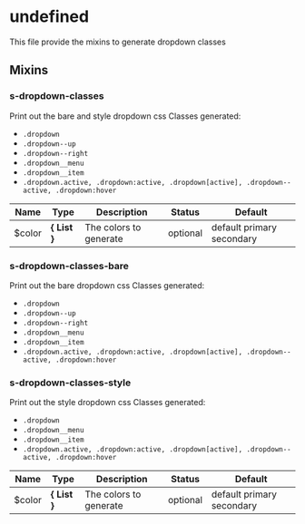 # undefined

This file provide the mixins to generate dropdown classes


## Mixins


### s-dropdown-classes

Print out the bare and style dropdown css
Classes generated:
- `.dropdown`
- `.dropdown--up`
- `.dropdown--right`
- `.dropdown__menu`
- `.dropdown__item`
- `.dropdown.active, .dropdown:active, .dropdown[active], .dropdown--active, .dropdown:hover`


Name  |  Type  |  Description  |  Status  |  Default
------------  |  ------------  |  ------------  |  ------------  |  ------------
$color  |  **{ List<Color> }**  |  The colors to generate  |  optional  |  default primary secondary


### s-dropdown-classes-bare

Print out the bare dropdown css
Classes generated:
- `.dropdown`
- `.dropdown--up`
- `.dropdown--right`
- `.dropdown__menu`
- `.dropdown__item`
- `.dropdown.active, .dropdown:active, .dropdown[active], .dropdown--active, .dropdown:hover`


### s-dropdown-classes-style

Print out the style dropdown css
Classes generated:
- `.dropdown`
- `.dropdown__menu`
- `.dropdown__item`
- `.dropdown.active, .dropdown:active, .dropdown[active], .dropdown--active, .dropdown:hover`


Name  |  Type  |  Description  |  Status  |  Default
------------  |  ------------  |  ------------  |  ------------  |  ------------
$color  |  **{ List<Color> }**  |  The colors to generate  |  optional  |  default primary secondary